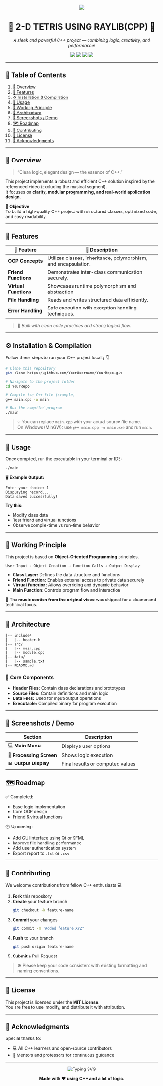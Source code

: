 <!-- 🌟 BEAUTIFUL C++ PROJECT README 🌟 -->
<p align="center">
  <img src="https://store-images.s-microsoft.com/image/apps.43965.14293896566208941.43b748ee-f8d7-499a-a6f3-0f017a95586c.6fd5d254-9eb0-4854-9f97-de2c2ee6ab06">
</p>

<h1 align="center">💫 2-D TETRIS USING RAYLIB(CPP) 💫</h1>
<p align="center">
  <em>A sleek and powerful C++ project — combining logic, creativity, and performance!</em>
</p>

<p align="center">
  <a href="https://youtu.be/wVYKG_ch4yM?si=O-uk4J1-WsoNzI5A"><img src="https://img.shields.io/badge/🎥-Watch_Demo-red?style=for-the-badge" /></a>
  <img src="https://img.shields.io/badge/Language-C++-blue?style=for-the-badge" />
  <img src="https://img.shields.io/badge/Version-1.0-lightgrey?style=for-the-badge" />
  <img src="https://img.shields.io/badge/License-MIT-green?style=for-the-badge" />
</p>

---

## 🌈 Table of Contents
1. [📘 Overview](#-overview)
2. [🚀 Features](#-features)
3. [⚙️ Installation & Compilation](#️-installation--compilation)
4. [🧩 Usage](#-usage)
5. [🧠 Working Principle](#-working-principle)
6. [🧱 Architecture](#-architecture)
7. [🌟 Screenshots / Demo](#-screenshots--demo)
8. [🗺️ Roadmap](#️-roadmap)
9. [💬 Contributing](#-contributing)
10. [📄 License](#-license)
11. [🙏 Acknowledgments](#-acknowledgments)

---

## 📘 Overview

> “Clean logic, elegant design — the essence of C++.”  

This project implements a robust and efficient C++ solution inspired by the referenced video (excluding the musical segment).  
It focuses on **clarity, modular programming, and real-world application design**.  

**🎯 Objective:**  
To build a high-quality C++ project with structured classes, optimized code, and easy readability.

---

## 🚀 Features

| 🌟 Feature | 💬 Description |
|-------------|----------------|
| **OOP Concepts** | Utilizes classes, inheritance, polymorphism, and encapsulation. |
| **Friend Functions** | Demonstrates inter-class communication securely. |
| **Virtual Functions** | Showcases runtime polymorphism and abstraction. |
| **File Handling** | Reads and writes structured data efficiently. |
| **Error Handling** | Safe execution with exception handling techniques. |

> 🧡 *Built with clean code practices and strong logical flow.*

---

## ⚙️ Installation & Compilation

Follow these steps to run your C++ project locally 👇  

```bash
# Clone this repository
git clone https://github.com/YourUsername/YourRepo.git

# Navigate to the project folder
cd YourRepo

# Compile the C++ file (example)
g++ main.cpp -o main

# Run the compiled program
./main
```

> 💡 You can replace `main.cpp` with your actual source file name.  
> On Windows (MinGW): use `g++ main.cpp -o main.exe` and run `main`.

---

## 🧩 Usage

Once compiled, run the executable in your terminal or IDE:

```bash
./main
```

🖥️ **Example Output:**
```
Enter your choice: 1
Displaying record...
Data saved successfully!
```

**Try this:**  
- Modify class data  
- Test friend and virtual functions  
- Observe compile-time vs run-time behavior  

---

## 🧠 Working Principle

This project is based on **Object-Oriented Programming** principles.

```text
User Input → Object Creation → Function Calls → Output Display
```

- **Class Layer:** Defines the data structure and functions  
- **Friend Function:** Enables external access to private data securely  
- **Virtual Function:** Allows overriding and dynamic behavior  
- **Main Function:** Controls program flow and interaction  

🎯 The **music section from the original video** was skipped for a cleaner and technical focus.

---

## 🧱 Architecture

```plaintext
|-- include/
|   |-- header.h
|-- src/
|   |-- main.cpp
|   |-- module.cpp
|-- data/
|   |-- sample.txt
|-- README.md
```

### 💎 Core Components
- **Header Files:** Contain class declarations and prototypes  
- **Source Files:** Contain definitions and main logic  
- **Data Files:** Used for input/output operations  
- **Executable:** Compiled binary for program execution  

---

## 🌟 Screenshots / Demo

| Section | Description |
|----------|--------------|
| 💻 **Main Menu** | Displays user options |
| 🧮 **Processing Screen** | Shows logic execution |
| 📊 **Output Display** | Final results or computed values |


## 🗺️ Roadmap

✅ Completed:
- Base logic implementation  
- Core OOP design  
- Friend & virtual functions  

🕒 Upcoming:
- Add GUI interface using Qt or SFML  
- Improve file handling performance  
- Add user authentication system  
- Export report to `.txt` or `.csv`  

---

## 💬 Contributing

We welcome contributions from fellow C++ enthusiasts 💻  

1. **Fork** this repository  
2. **Create** your feature branch  
   ```bash
   git checkout -b feature-name
   ```
3. **Commit** your changes  
   ```bash
   git commit -m "Added feature XYZ"
   ```
4. **Push** to your branch  
   ```bash
   git push origin feature-name
   ```
5. **Submit** a Pull Request  

> ⚙️ Please keep your code consistent with existing formatting and naming conventions.

---

## 📄 License

This project is licensed under the **MIT License**.  
You are free to use, modify, and distribute it with attribution.

---

## 🙏 Acknowledgments

Special thanks to:
- 💻 All C++ learners and open-source contributors  
- 🧠 Mentors and professors for continuous guidance  

---

<p align="center">
  <img src="https://readme-typing-svg.herokuapp.com?font=Fira+Code&pause=1000&color=00C2FF&width=435&lines=Thank+you+for+visiting!;Keep+coding+in+C%2B%2B!;Star+⭐+the+repo+if+you+like+it!;" alt="Typing SVG" />
</p>

<p align="center">
  <b>Made with ❤️ using C++ and a lot of logic.</b>
</p>
